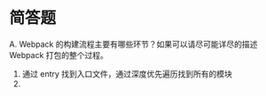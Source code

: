 # 简答题

A. Webpack 的构建流程主要有哪些环节？如果可以请尽可能详尽的描述 Webpack 打包的整个过程。

1. 通过 entry 找到入口文件，通过深度优先遍历找到所有的模块
2.
